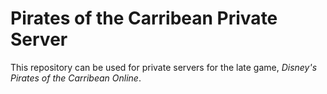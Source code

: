 Pirates of the Carribean Private Server
========

This repository can be used for private servers for the late game, _Disney's Pirates of the Carribean Online_.